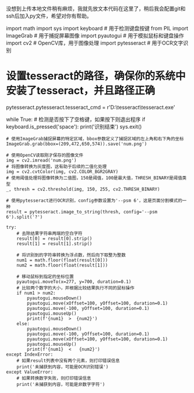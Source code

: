 没想到上传本地文件稍有麻烦，我就先放文本代码在这里了，稍后我会配置git和ssh后加入py文件，希望对你有帮助。

import math
import sys
import keyboard  # 用于检测键盘按键
from PIL import ImageGrab  # 用于捕捉屏幕图像
import pyautogui  # 用于模拟鼠标和键盘操作
import cv2  # OpenCV库，用于图像处理
import pytesseract  # 用于OCR文字识别

# 设置tesseract的路径，确保你的系统中安装了tesseract，并且路径正确
pytesseract.pytesseract.tesseract_cmd = r'D:\tesseract\tesseract.exe'

while True:
    # 检测是否按下了空格键，如果按下则退出程序
    if keyboard.is_pressed('space'):
        print('识别结束')
        sys.exit()

    # 使用ImageGrab捕捉屏幕的特定区域，bbox参数定义了捕捉区域的左上角和右下角的坐标
    ImageGrab.grab(bbox=(209,472,650,574)).save('num.png')

    # 使用OpenCV读取刚才保存的图像文件
    img = cv2.imread('num.png')
    # 将图像转换为灰度图，这有助于后续的二值化处理
    img = cv2.cvtColor(img, cv2.COLOR_BGR2GRAY)
    # 使用阈值处理将图像转换为二值图，150是阈值，100是最大值，THRESH_BINARY是阈值类型
    _, thresh = cv2.threshold(img, 150, 255, cv2.THRESH_BINARY)

    # 使用pytesseract进行OCR识别，config参数设置为'--psm 6'，这是页面分割模式的一种
    result = pytesseract.image_to_string(thresh, config='--psm 6').split('?')

    try:
        # 去除结果字符串两端的空白字符
        result[0] = result[0].strip()
        result[1] = result[1].strip()

        # 将识别到的字符串转换为浮点数，然后向下取整为整数
        num1 = math.floor(float(result[0]))
        num2 = math.floor(float(result[1]))

        # 移动鼠标到指定的坐标位置
        pyautogui.moveTo(x=277, y=700, duration=0.1)
        # 比较两个数字的大小，并根据比较结果执行不同的鼠标操作
        if num1 > num2:
            pyautogui.mouseDown()
            pyautogui.move(xOffset=100, yOffset=100, duration=0.1)
            pyautogui.move(-100, yOffset=100, duration=0.1)
            pyautogui.mouseUp()
            print(f'{num1}  >  {num2}')
        else:
            pyautogui.mouseDown()
            pyautogui.move(-100, yOffset=100, duration=0.1)
            pyautogui.move(xOffset=100, yOffset=100, duration=0.1)
            pyautogui.mouseUp()
            print(f'{num1}  <   {num2}')
    except IndexError:
        # 如果result列表中没有两个元素，则打印错误信息
        print('未捕获到内容，可能是OCR识别错误')
    except ValueError:
        # 如果转换数字失败，则打印错误信息
        print('未捕获到内容，可能是非数字字符')
